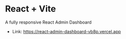 # React + Vite
A fully responsive React Admin Dashboard
- Link: https://react-admin-dashboard-vb8p.vercel.app
